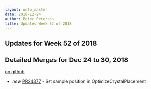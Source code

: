 ```yaml
---
layout: onto_master
date: 2018-12-24
author: Peter Peterson
title: Updates Week 52 of 2018
---
```

Updates for Week 52 of 2018
---------------------------

Detailed Merges for Dec 24 to 30, 2018
--------------------------------------
[on github](https://github.com/mantidproject/mantid/pulls?q=is%3Apr+merged%3A2018-12-25..2018-12-30)

* *new* [PR24377](https://github.com/mantidproject/mantid/pull/24377) - Set sample position in OptimizeCrystalPlacement
